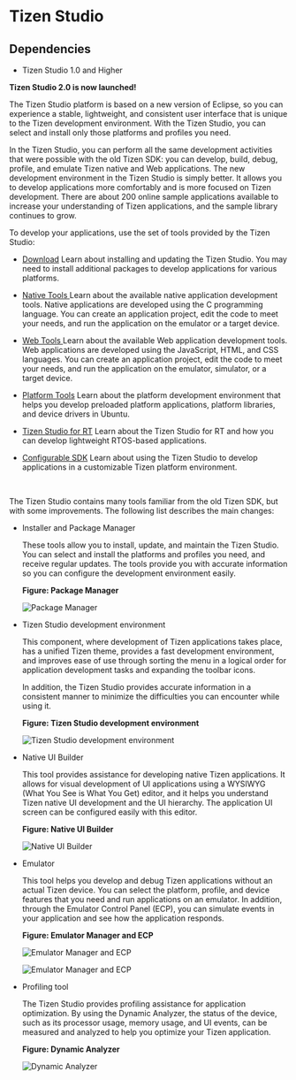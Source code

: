 # Tizen Studio
## Dependencies
- Tizen Studio 1.0 and Higher


**Tizen Studio 2.0 is now launched!**



The Tizen Studio platform is based on a new version of Eclipse, so you can experience a stable, lightweight, and consistent user interface that is unique to the Tizen development environment. With the Tizen Studio, you can select and install only those platforms and profiles you need.



In the Tizen Studio, you can perform all the same development activities that were possible with the old Tizen SDK: you can develop, build, debug, profile, and emulate Tizen native and Web applications. The new development environment in the Tizen Studio is simply better. It allows you to develop applications more comfortably and is more focused on Tizen development. There are about 200 online sample applications available to increase your understanding of Tizen applications, and the sample library continues to grow.



To develop your applications, use the set of tools provided by the Tizen Studio:



- [Download](download/download.md) Learn about installing and updating the Tizen Studio. You may need to install additional packages to develop applications for various platforms.

- [Native Tools ](native-tools/cover-native-n.md)Learn about the available native application development tools. Native applications are developed using the C programming language. You can create an application project, edit the code to meet your needs, and run the application on the emulator or a target device.

- [Web Tools ](web-tools/cover-web-w.md)Learn about the available Web application development tools. Web applications are developed using the JavaScript, HTML, and CSS languages. You can create an application project, edit the code to meet your needs, and run the application on the emulator, simulator, or a target device.

- [Platform Tools](platform-tools/cover-platform.md) Learn about the platform development environment that helps you develop preloaded platform applications, platform libraries, and device drivers in Ubuntu.

- [Tizen Studio for RT](rt_sdk/rt_cover.md) Learn about the Tizen Studio for RT and how you can develop lightweight RTOS-based applications.

- [Configurable SDK](configurable_sdk/configurable_sdk.md) Learn about using the Tizen Studio to develop applications in a customizable Tizen platform environment.

  ​



The Tizen Studio contains many tools familiar from the old Tizen SDK, but with some improvements. The following list describes the main changes:



- Installer and Package Manager



  These tools allow you to install, update, and maintain the Tizen Studio. You can select and install the platforms and profiles you need, and receive regular updates. The tools provide you with accurate information so you can configure the development environment easily.



  **Figure: Package Manager**



  ![Package Manager](media/overview_package_manager.png)



- Tizen Studio development environment



  This component, where development of Tizen applications takes place, has a unified Tizen theme, provides a fast development environment, and improves ease of use through sorting the menu in a logical order for application development tasks and expanding the toolbar icons.



  In addition, the Tizen Studio provides accurate information in a consistent manner to minimize the difficulties you can encounter while using it.



  **Figure: Tizen Studio development environment**



  ![Tizen Studio development environment](media/overview_ide.png)



- Native UI Builder



  This tool provides assistance for developing native Tizen applications. It allows for visual development of UI applications using a WYSIWYG (What You See is What You Get) editor, and it helps you understand Tizen native UI development and the UI hierarchy. The application UI screen can be configured easily with this editor.



  **Figure: Native UI Builder**



  ![Native UI Builder](media/overview_ui_builder.png)



- Emulator



  This tool helps you develop and debug Tizen applications without an actual Tizen device. You can select the platform, profile, and device features that you need and run applications on an emulator. In addition, through the Emulator Control Panel (ECP), you can simulate events in your application and see how the application responds.



  **Figure: Emulator Manager and ECP**



  ![Emulator Manager and ECP](media/overview_emulator.png)



  ![Emulator Manager and ECP](media/overview_emulator2.png)



- Profiling tool



  The Tizen Studio provides profiling assistance for application optimization. By using the Dynamic Analyzer, the status of the device, such as its processor usage, memory usage, and UI events, can be measured and analyzed to help you optimize your Tizen application.



  **Figure: Dynamic Analyzer**



  ![Dynamic Analyzer](media/overview_da.png)